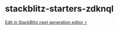 # stackblitz-starters-zdknql

[Edit in StackBlitz next generation editor ⚡️](https://stackblitz.com/~/github.com/khanajmal30/stackblitz-starters-zdknql)